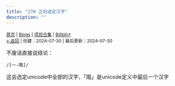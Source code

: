 ```yaml
---
title: "27# 正则选定汉字"
description: ""
---
```

<small><a href="/">首页</a> | <a href="/blogs">Blogs</a> | <a href="/Project">项目合集</a> | <a href="https://space.bilibili.com/1987247870">Bilibili↗</a><br><a href="../../">←返回</a> | 
创建：2024-07-30 | 最后更新：2024-07-30</small><br>

不废话直接说结论：
```
/[一-﨩]/
```

这会选定unicode中全部的汉字，「﨩」是unicode定义中最后一个汉字